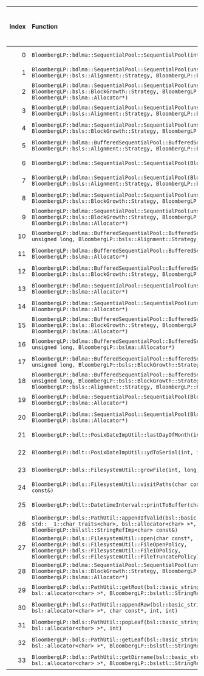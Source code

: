 |   Index | Function                                                                                                                                                                                                                    |   Difference in number of lines |   Function size difference in bytes | Disassembly                                                   |   Number of lines in `assume` build |   Number of bytes in `assume` build |   Number of lines in `none` build |   Number of bytes in `none` build |
|--------:|:----------------------------------------------------------------------------------------------------------------------------------------------------------------------------------------------------------------------------|--------------------------------:|------------------------------------:|:--------------------------------------------------------------|------------------------------------:|------------------------------------:|----------------------------------:|----------------------------------:|
|       0 | `BloombergLP::bdlma::SequentialPool::SequentialPool(int)`                                                                                                                                                                   |                               4 |                                  16 | [Assumed](0.assume.s), [Ignored](0.none.s), [Diff](0.diff)    |                                 208 |                             4242992 |                               192 |                           4242912 |
|       1 | `BloombergLP::bdlma::SequentialPool::SequentialPool(unsigned long, BloombergLP::bsls::Alignment::Strategy, BloombergLP::bslma::Allocator*)`                                                                                 |                               4 |                                  16 | [Assumed](1.assume.s), [Ignored](1.none.s), [Diff](1.diff)    |                                 240 |                             4244000 |                               224 |                           4243904 |
|       2 | `BloombergLP::bdlma::SequentialPool::SequentialPool(unsigned long, BloombergLP::bsls::BlockGrowth::Strategy, BloombergLP::bsls::Alignment::Strategy, BloombergLP::bslma::Allocator*)`                                       |                               4 |                                  16 | [Assumed](2.assume.s), [Ignored](2.none.s), [Diff](2.diff)    |                                 240 |                             4244240 |                               224 |                           4244128 |
|       3 | `BloombergLP::bdlma::SequentialPool::SequentialPool(unsigned long, unsigned long, BloombergLP::bsls::Alignment::Strategy, BloombergLP::bslma::Allocator*)`                                                                  |                               4 |                                  16 | [Assumed](3.assume.s), [Ignored](3.none.s), [Diff](3.diff)    |                                 288 |                             4245008 |                               272 |                           4244864 |
|       4 | `BloombergLP::bdlma::SequentialPool::SequentialPool(unsigned long, unsigned long, BloombergLP::bsls::BlockGrowth::Strategy, BloombergLP::bslma::Allocator*)`                                                                |                               4 |                                  16 | [Assumed](4.assume.s), [Ignored](4.none.s), [Diff](4.diff)    |                                 272 |                             4244736 |                               256 |                           4244608 |
|       5 | `BloombergLP::bdlma::BufferedSequentialPool::BufferedSequentialPool(char*, unsigned long, BloombergLP::bsls::Alignment::Strategy, BloombergLP::bslma::Allocator*)`                                                          |                               3 |                                  16 | [Assumed](5.assume.s), [Ignored](5.none.s), [Diff](5.diff)    |                                 112 |                             4241344 |                                96 |                           4241328 |
|       6 | `BloombergLP::bdlma::SequentialPool::SequentialPool(BloombergLP::bslma::Allocator*)`                                                                                                                                        |                               3 |                                  16 | [Assumed](6.assume.s), [Ignored](6.none.s), [Diff](6.diff)    |                                 128 |                             4242432 |                               112 |                           4242384 |
|       7 | `BloombergLP::bdlma::SequentialPool::SequentialPool(BloombergLP::bsls::BlockGrowth::Strategy, BloombergLP::bsls::Alignment::Strategy, BloombergLP::bslma::Allocator*)`                                                      |                               3 |                                  16 | [Assumed](7.assume.s), [Ignored](7.none.s), [Diff](7.diff)    |                                 160 |                             4242832 |                               144 |                           4242768 |
|       8 | `BloombergLP::bdlma::SequentialPool::SequentialPool(unsigned long, BloombergLP::bsls::BlockGrowth::Strategy, BloombergLP::bslma::Allocator*)`                                                                               |                               3 |                                   0 | [Assumed](8.assume.s), [Ignored](8.none.s), [Diff](8.diff)    |                                 208 |                             4243792 |                               208 |                           4243696 |
|       9 | `BloombergLP::bdlma::SequentialPool::SequentialPool(unsigned long, unsigned long, BloombergLP::bsls::BlockGrowth::Strategy, BloombergLP::bsls::Alignment::Strategy, BloombergLP::bslma::Allocator*)`                        |                               3 |                                   0 | [Assumed](9.assume.s), [Ignored](9.none.s), [Diff](9.diff)    |                                 288 |                             4245296 |                               288 |                           4245136 |
|      10 | `BloombergLP::bdlma::BufferedSequentialPool::BufferedSequentialPool(char*, unsigned long, unsigned long, BloombergLP::bsls::Alignment::Strategy, BloombergLP::bslma::Allocator*)`                                           |                               2 |                                  16 | [Assumed](10.assume.s), [Ignored](10.none.s), [Diff](10.diff) |                                 112 |                             4241728 |                                96 |                           4241696 |
|      11 | `BloombergLP::bdlma::BufferedSequentialPool::BufferedSequentialPool(char*, unsigned long, BloombergLP::bslma::Allocator*)`                                                                                                  |                               2 |                                   0 | [Assumed](11.assume.s), [Ignored](11.none.s), [Diff](11.diff) |                                  80 |                             4241184 |                                80 |                           4241168 |
|      12 | `BloombergLP::bdlma::BufferedSequentialPool::BufferedSequentialPool(char*, unsigned long, BloombergLP::bsls::BlockGrowth::Strategy, BloombergLP::bslma::Allocator*)`                                                        |                               2 |                                   0 | [Assumed](12.assume.s), [Ignored](12.none.s), [Diff](12.diff) |                                  80 |                             4241264 |                                80 |                           4241248 |
|      13 | `BloombergLP::bdlma::SequentialPool::SequentialPool(unsigned long, BloombergLP::bslma::Allocator*)`                                                                                                                         |                               2 |                                   0 | [Assumed](13.assume.s), [Ignored](13.none.s), [Diff](13.diff) |                                 208 |                             4243584 |                               208 |                           4243488 |
|      14 | `BloombergLP::bdlma::SequentialPool::SequentialPool(unsigned long, unsigned long, BloombergLP::bslma::Allocator*)`                                                                                                          |                               2 |                                   0 | [Assumed](14.assume.s), [Ignored](14.none.s), [Diff](14.diff) |                                 256 |                             4244480 |                               256 |                           4244352 |
|      15 | `BloombergLP::bdlma::BufferedSequentialPool::BufferedSequentialPool(char*, unsigned long, BloombergLP::bsls::BlockGrowth::Strategy, BloombergLP::bsls::Alignment::Strategy, BloombergLP::bslma::Allocator*)`                |                               1 |                                   0 | [Assumed](15.assume.s), [Ignored](15.none.s), [Diff](15.diff) |                                 112 |                             4241456 |                               112 |                           4241424 |
|      16 | `BloombergLP::bdlma::BufferedSequentialPool::BufferedSequentialPool(char*, unsigned long, unsigned long, BloombergLP::bslma::Allocator*)`                                                                                   |                               1 |                                   0 | [Assumed](16.assume.s), [Ignored](16.none.s), [Diff](16.diff) |                                  80 |                             4241568 |                                80 |                           4241536 |
|      17 | `BloombergLP::bdlma::BufferedSequentialPool::BufferedSequentialPool(char*, unsigned long, unsigned long, BloombergLP::bsls::BlockGrowth::Strategy, BloombergLP::bslma::Allocator*)`                                         |                               1 |                                   0 | [Assumed](17.assume.s), [Ignored](17.none.s), [Diff](17.diff) |                                  80 |                             4241648 |                                80 |                           4241616 |
|      18 | `BloombergLP::bdlma::BufferedSequentialPool::BufferedSequentialPool(char*, unsigned long, unsigned long, BloombergLP::bsls::BlockGrowth::Strategy, BloombergLP::bsls::Alignment::Strategy, BloombergLP::bslma::Allocator*)` |                               1 |                                   0 | [Assumed](18.assume.s), [Ignored](18.none.s), [Diff](18.diff) |                                 112 |                             4241840 |                               112 |                           4241792 |
|      19 | `BloombergLP::bdlma::SequentialPool::SequentialPool(BloombergLP::bsls::Alignment::Strategy, BloombergLP::bslma::Allocator*)`                                                                                                |                               1 |                                   0 | [Assumed](19.assume.s), [Ignored](19.none.s), [Diff](19.diff) |                                 144 |                             4242688 |                               144 |                           4242624 |
|      20 | `BloombergLP::bdlma::SequentialPool::SequentialPool(BloombergLP::bsls::BlockGrowth::Strategy, BloombergLP::bslma::Allocator*)`                                                                                              |                               1 |                                   0 | [Assumed](20.assume.s), [Ignored](20.none.s), [Diff](20.diff) |                                 128 |                             4242560 |                               128 |                           4242496 |
|      21 | `BloombergLP::bdlt::PosixDateImpUtil::lastDayOfMonth(int, int)`                                                                                                                                                             |                               1 |                                   0 | [Assumed](21.assume.s), [Ignored](21.none.s), [Diff](21.diff) |                                  96 |                             4273632 |                                96 |                           4274128 |
|      22 | `BloombergLP::bdlt::PosixDateImpUtil::ydToSerial(int, int)`                                                                                                                                                                 |                               1 |                                   0 | [Assumed](22.assume.s), [Ignored](22.none.s), [Diff](22.diff) |                                 112 |                             4274320 |                               112 |                           4274848 |
|      23 | `BloombergLP::bdls::FilesystemUtil::growFile(int, long, bool, unsigned long)`                                                                                                                                               |                              -1 |                                 -16 | [Assumed](23.assume.s), [Ignored](23.none.s), [Diff](23.diff) |                                 304 |                             4255440 |                               320 |                           4255296 |
|      24 | `BloombergLP::bdls::FilesystemUtil::visitPaths(char const*, bsl::function<void (char const*)> const&)`                                                                                                                      |                              -1 |                                 -16 | [Assumed](24.assume.s), [Ignored](24.none.s), [Diff](24.diff) |                                 288 |                             4248480 |                               304 |                           4248320 |
|      25 | `BloombergLP::bdlt::DatetimeInterval::printToBuffer(char*, int, int) const`                                                                                                                                                 |                              -2 |                                   0 | [Assumed](25.assume.s), [Ignored](25.none.s), [Diff](25.diff) |                                 592 |                             4277616 |                               592 |                           4278144 |
|      26 | `BloombergLP::bdls::PathUtil::appendIfValid(bsl::basic_string<char, std::__1::char_traits<char>, bsl::allocator<char> >*, BloombergLP::bslstl::StringRefImp<char> const&)`                                                  |                              -3 |                                 -16 | [Assumed](26.assume.s), [Ignored](26.none.s), [Diff](26.diff) |                                 464 |                             4267888 |                               480 |                           4267760 |
|      27 | `BloombergLP::bdls::FilesystemUtil::open(char const*, BloombergLP::bdls::FilesystemUtil::FileOpenPolicy, BloombergLP::bdls::FilesystemUtil::FileIOPolicy, BloombergLP::bdls::FilesystemUtil::FileTruncatePolicy)`           |                              -4 |                                  16 | [Assumed](27.assume.s), [Ignored](27.none.s), [Diff](27.diff) |                                 160 |                             4246240 |                               144 |                           4246096 |
|      28 | `BloombergLP::bdlma::SequentialPool::SequentialPool(unsigned long, unsigned long, BloombergLP::bsls::BlockGrowth::Strategy, BloombergLP::bsls::Alignment::Strategy, bool, BloombergLP::bslma::Allocator*)`                  |                              -4 |                                 -16 | [Assumed](28.assume.s), [Ignored](28.none.s), [Diff](28.diff) |                                 304 |                             4245584 |                               320 |                           4245424 |
|      29 | `BloombergLP::bdls::PathUtil::getRoot(bsl::basic_string<char, std::__1::char_traits<char>, bsl::allocator<char> >*, BloombergLP::bslstl::StringRefImp<char> const&, int)`                                                   |                             -27 |                                 -96 | [Assumed](29.assume.s), [Ignored](29.none.s), [Diff](29.diff) |                                 144 |                             4270128 |                               240 |                           4270528 |
|      30 | `BloombergLP::bdls::PathUtil::appendRaw(bsl::basic_string<char, std::__1::char_traits<char>, bsl::allocator<char> >*, char const*, int, int)`                                                                               |                             -28 |                                -144 | [Assumed](30.assume.s), [Ignored](30.none.s), [Diff](30.diff) |                                 288 |                             4268352 |                               432 |                           4268240 |
|      31 | `BloombergLP::bdls::PathUtil::popLeaf(bsl::basic_string<char, std::__1::char_traits<char>, bsl::allocator<char> >*, int)`                                                                                                   |                             -29 |                                -128 | [Assumed](31.assume.s), [Ignored](31.none.s), [Diff](31.diff) |                                 288 |                             4268784 |                               416 |                           4268816 |
|      32 | `BloombergLP::bdls::PathUtil::getLeaf(bsl::basic_string<char, std::__1::char_traits<char>, bsl::allocator<char> >*, BloombergLP::bslstl::StringRefImp<char> const&, int)`                                                   |                             -30 |                                -128 | [Assumed](32.assume.s), [Ignored](32.none.s), [Diff](32.diff) |                                 352 |                             4269072 |                               480 |                           4269232 |
|      33 | `BloombergLP::bdls::PathUtil::getDirname(bsl::basic_string<char, std::__1::char_traits<char>, bsl::allocator<char> >*, BloombergLP::bslstl::StringRefImp<char> const&, int)`                                                |                             -34 |                                -112 | [Assumed](33.assume.s), [Ignored](33.none.s), [Diff](33.diff) |                                 288 |                             4269840 |                               400 |                           4270128 |